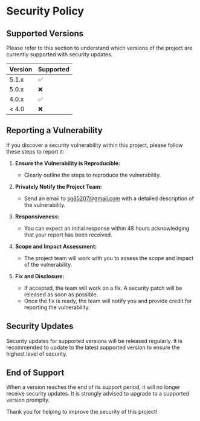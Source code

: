 # Security Policy

## Supported Versions

Please refer to this section to understand which versions of the project are currently supported with security updates.

| Version | Supported          |
| ------- | ------------------ |
| 5.1.x   | :white_check_mark: |
| 5.0.x   | :x:                |
| 4.0.x   | :white_check_mark: |
| < 4.0   | :x:                |

## Reporting a Vulnerability

If you discover a security vulnerability within this project, please follow these steps to report it:

1. **Ensure the Vulnerability is Reproducible:**
   - Clearly outline the steps to reproduce the vulnerability.

2. **Privately Notify the Project Team:**
   - Send an email to [sg85207@gmail.com](mailto:sg85207@gmail.com) with a detailed description of the vulnerability.

3. **Responsiveness:**
   - You can expect an initial response within 48 hours acknowledging that your report has been received.

4. **Scope and Impact Assessment:**
   - The project team will work with you to assess the scope and impact of the vulnerability.

5. **Fix and Disclosure:**
   - If accepted, the team will work on a fix. A security patch will be released as soon as possible.
   - Once the fix is ready, the team will notify you and provide credit for reporting the vulnerability.

## Security Updates

Security updates for supported versions will be released regularly. It is recommended to update to the latest supported version to ensure the highest level of security.

## End of Support

When a version reaches the end of its support period, it will no longer receive security updates. It is strongly advised to upgrade to a supported version promptly.

Thank you for helping to improve the security of this project!
